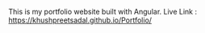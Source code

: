 This is my portfolio website built with Angular. 
Live Link : https://khushpreetsadal.github.io/Portfolio/
